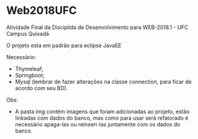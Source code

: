 # Web2018UFC

Atividade Final da Disciplida de Desenvolvimento para WEB-2018.1 - UFC Campus Quixadá

O projeto esta em padrão para eclipse JavaEE

Necessário:
- Thymeleaf;
- Springboot;
- Mysql (lembrar de fazer alterações na classe connection, para ficar de acordo com seu BD).

Obs: 
- A pasta img contém imagens que foram adicionadas ao projeto, estão linkadas com dados do banco, mas como para usar será refatorado é necessário apaga-las ou reinseri-las juntamente com os dados do banco.


